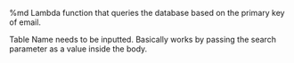 %md
Lambda function that queries the database based on the primary key of email.

Table Name needs to be inputted. Basically works by passing the search parameter as a value inside the body.
